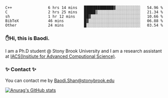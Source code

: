 <!--START_SECTION:waka-->

```text
C++                6 hrs 14 mins   █████████████▓░░░░░░░░░░░   54.96 %
C                  2 hrs 25 mins   █████▒░░░░░░░░░░░░░░░░░░░   21.34 %
sh                 1 hr 12 mins    ██▓░░░░░░░░░░░░░░░░░░░░░░   10.66 %
BibTeX             46 mins         █▓░░░░░░░░░░░░░░░░░░░░░░░   06.88 %
Other              24 mins         █░░░░░░░░░░░░░░░░░░░░░░░░   03.54 %
```

<!--END_SECTION:waka-->

### ✋Hi, this is Baodi. 

I am a Ph.D student @ Stony Brook University and I am a research assistant at [IACS(Insitiute for Advanced Computional Science)](https://iacs.stonybrook.edu/).

### ✨ Contact ✨

You can contact me by [Baodi.Shan@stonybrook.edu](mailto:Baodi.Shan@stonybrook.edu)

[![Anurag's GitHub stats](https://github-readme-stats.vercel.app/api?username=lwshanbd&theme=jolly&show_icons=true&count_private=true&include_all_commits=true)](https://github.com/anuraghazra/github-readme-stats)



<!--
**lwshanbd/lwshanbd** is a ✨ _special_ ✨ repository because its `README.md` (this file) appears on your GitHub profile.

Here are some ideas to get you started:

- 🔭 I’m currently working on ...
- 🌱 I’m currently learning ...
- 👯 I’m looking to collaborate on ...
- 🤔 I’m looking for help with ...
- 💬 Ask me about ...
- 📫 How to reach me: ...
- 😄 Pronouns: ...
- ⚡ Fun fact: ...
-->
